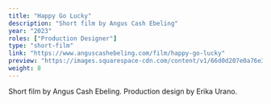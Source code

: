 ```yaml
---
title: "Happy Go Lucky"
description: "Short film by Angus Cash Ebeling"
year: "2023"
roles: ["Production Designer"]
type: "short-film"
link: "https://www.anguscashebeling.com/film/happy-go-lucky"
preview: "https://images.squarespace-cdn.com/content/v1/66d0d207e0a76e3c05df451c/ed6ffdab-6fbd-4a62-8d0b-345d09ce4671/Scene+1+Dailies.00_24_11_13.Still015.png?format=1000w"
weight: 8
---
```


Short film by Angus Cash Ebeling. Production design by Erika Urano. 
